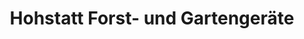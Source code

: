 ---
title: "Hohstatt Forst- und Gartengeräte"
url: /boxberg/hohstatt-forst-und-gartengeraete/
shop: Platzpflege
---